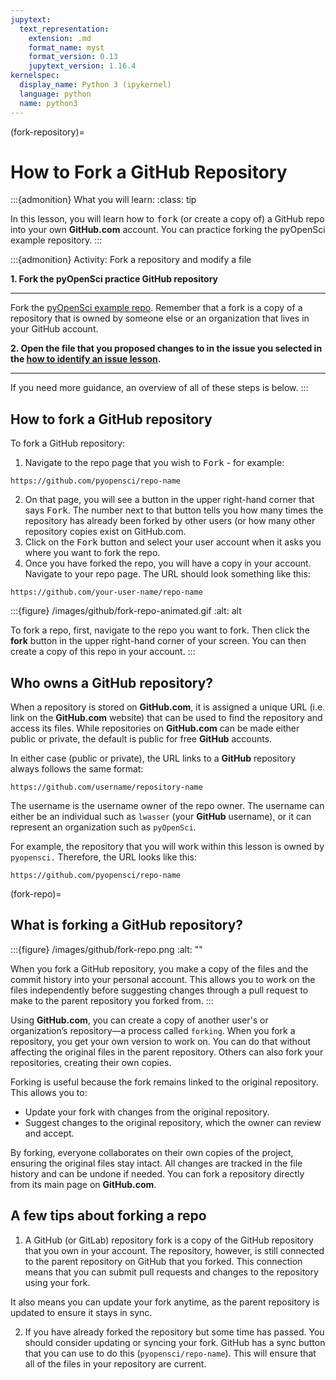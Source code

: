 ```yaml
---
jupytext:
  text_representation:
    extension: .md
    format_name: myst
    format_version: 0.13
    jupytext_version: 1.16.4
kernelspec:
  display_name: Python 3 (ipykernel)
  language: python
  name: python3
---
```


(fork-repository)=
# How to Fork a GitHub Repository 


:::{admonition} What you will learn:
:class: tip

In this lesson, you will learn how to <kbd>fork</kbd> (or create a copy of) a GitHub repo into your own **GitHub.com** account. You can practice forking the pyOpenSci example repository. 
::: 

:::{admonition} Activity: Fork a repository and modify a file

**1. Fork the pyOpenSci practice GitHub repository**
*******

Fork the [pyOpenSci example repo](https://github.com/pyOpenSci/pyos-demo-package-contribute). Remember that a fork is a copy of a repository that is owned by someone else or an organization that lives in your GitHub account.

**2. Open the file that you proposed changes to in the issue you selected in the [how to identify an issue lesson](2-identify-issue).**
*******


If you need more guidance, an overview of all of these steps is below.
:::


## How to fork a GitHub repository

To fork a GitHub repository:

1. Navigate to the repo page that you wish to <kbd><i class="fa-solid fa-code-fork"></i> Fork</kbd> - for example:

`https://github.com/pyopensci/repo-name`

2. On that page, you will see a button in the upper right-hand corner that says <kbd><i class="fa-solid fa-code-fork"></i> Fork</kbd>. The number next to that button tells you how many times the repository has already been forked by other users (or how many other repository copies exist on GitHub.com. 
3. Click on the <kbd><i class="fa-solid fa-code-fork"></i> Fork</kbd> button and select your user account when it asks you where you want to fork the repo. 
4. Once you have forked the repo, you will have a copy in your account. Navigate to your repo page. The URL should look something like this:

`https://github.com/your-user-name/repo-name`


:::{figure} /images/github/fork-repo-animated.gif
:alt: alt 

To fork a repo, first, navigate to the repo you want to fork. Then click the **fork** button in the upper right-hand corner of your screen. You can then create a copy of this repo in your account.
:::



## Who owns a GitHub repository?

When a repository is stored on **GitHub.com**, it is assigned a unique URL (i.e. link on the **GitHub.com** website) that can be used to find the repository and access its files. While repositories on **GitHub.com** can be made either public or private, the default is public for free **GitHub** accounts.

In either case (public or private), the URL links to a **GitHub** repository always follows the same format: 

`https://github.com/username/repository-name`

The username is the username owner of the repo owner. The username can either be an individual such as `lwasser` (your **GitHub** username), or it can represent an organization such as `pyOpenSci`.

For example, the repository that you will work within this lesson is owned by `pyopensci.` Therefore, the URL looks like this:

`https://github.com/pyopensci/repo-name`

(fork-repo)=
## What is forking a GitHub repository?

:::{figure} /images/github/fork-repo.png
:alt: ""

When you fork a GitHub repository, you make a copy of the files and the commit history into your personal account. This allows you to work on the files independently before suggesting changes through a pull request to make to the parent repository you forked from.
:::

Using **GitHub.com**, you can create a copy of another user's or organization’s repository—a process called `forking`. When you fork a repository, you get your own version to work on. You can do that without affecting the original files in the parent repository. Others can also fork your repositories, creating their own copies.

Forking is useful because the fork remains linked to the original repository. This allows you to:
- Update your fork with changes from the original repository.
- Suggest changes to the original repository, which the owner can review and accept.

By forking, everyone collaborates on their own copies of the project, ensuring the original files stay intact. All changes are tracked in the file history and can be undone if needed. You can fork a repository directly from its main page on **GitHub.com**.

## A few tips about forking a repo


1. A GitHub (or GitLab) repository fork is a copy of the GitHub repository that you own in your account. The repository, however, is still connected to the parent repository on GitHub that you forked. This connection means that you can submit pull requests and changes to the repository using your fork.

It also means you can update your fork anytime, as the parent repository is updated to ensure it stays in sync.

2. If you have already forked the repository but some time has passed. You should consider updating or syncing your fork. GitHub has a sync button that you can use to do this (`pyopensci/repo-name`). This will ensure that all of the files in your repository are current.
